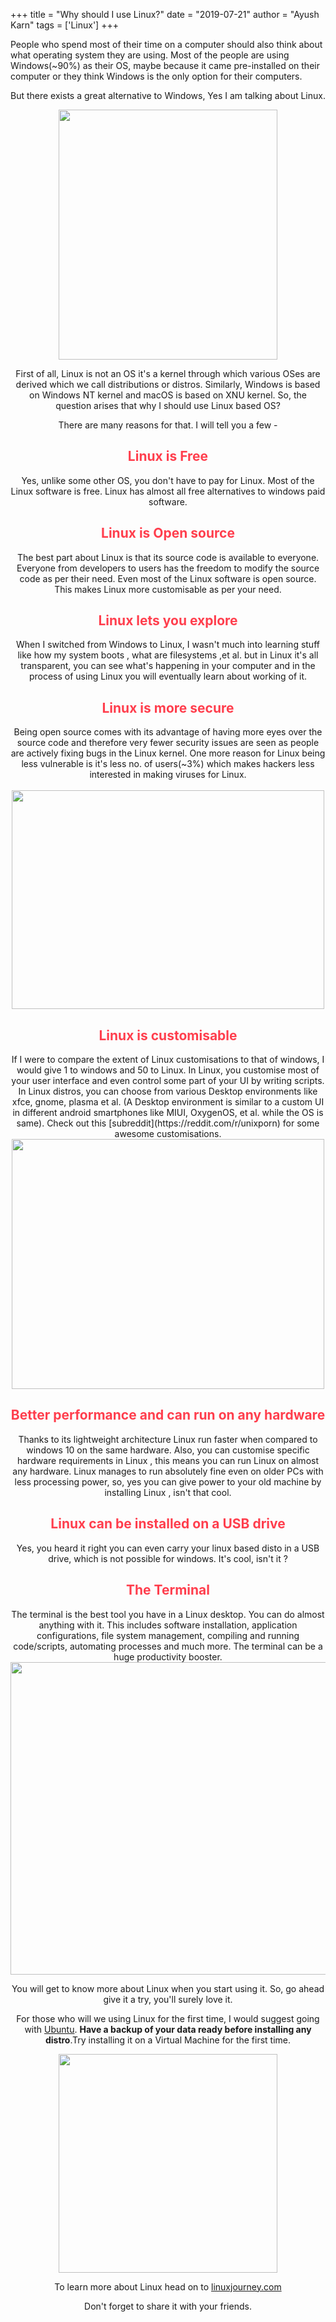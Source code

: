 +++
title = "Why should I use Linux?"
date = "2019-07-21"
author = "Ayush Karn"
tags = ['Linux']
+++

People who spend most of their time on a computer should also think about what operating system
they are using.
Most of the people are using Windows(~90%) as their OS, maybe because it came pre-installed on their computer
or they think Windows is the only option for their computers.

But there exists a great alternative to Windows, Yes I am talking about Linux.

<center><img src="/../../meme2.jpg" height="400" width="350">

First of all, Linux is not an OS it's a kernel through which various OSes are derived which we call
distributions or distros.
Similarly, Windows is based on Windows NT kernel and macOS is based on XNU kernel.
So, the question arises that why I should use Linux based OS?

There are many reasons for that. I will tell you a few -

<h2 style="color:#FF3E4D;"><strong>Linux is Free</strong></h2>
Yes, unlike some other OS, you don't have to pay for Linux. Most of the Linux software is free.
Linux has almost all free alternatives to windows paid software.
<br>
<h2 style="color:#FF3E4D;"><strong>Linux is Open source</strong></h2>
The best part about Linux is that its source code is available to everyone. Everyone from 
developers to users has the freedom to modify the source code as per their need. Even most of the Linux software
is open source. This makes Linux more customisable as per your need.
<br>
<h2 style="color:#FF3E4D;"><strong>Linux lets you explore</strong></h2>
When I switched from Windows to Linux, I wasn't much into learning stuff like how my system boots
, what are filesystems ,et al. but in Linux it's all transparent, you can see what's happening
in your computer and in the process of using Linux you will eventually learn about working of it.
<br>
<h2 style="color:#FF3E4D;"><strong>Linux is more secure</strong></h2>
Being open source comes with its advantage of having more eyes over the source code
and therefore very fewer security issues are seen as people are actively fixing bugs in the 
Linux kernel. One more reason for Linux being less vulnerable is it's less no. of users(~3%) 
which makes hackers less interested in making viruses for Linux.
<br>
<br>
<img src="/../../open-source.png" height="350" width="500" >
<br>
<h2 style="color:#FF3E4D;"><strong>Linux is customisable</strong></h2>
If I were to compare the extent of Linux customisations to that of windows, I would give 1 to windows and
50 to Linux. In Linux, you customise most of your user interface and even control some part of your UI by
writing scripts.
In Linux distros, you can choose from various Desktop environments like xfce, gnome, plasma et al. (A Desktop environment is similar to a custom UI in different android smartphones like MIUI, OxygenOS, et al. while the OS is same).
Check out this [subreddit](https://reddit.com/r/unixporn) for some awesome customisations.

<br>
<img src="/../../meme1.jpg" height="400px" width="500px">
<br>
<h2 style="color:#FF3E4D;"><strong>Better performance and can run on any hardware</strong></h2>
Thanks to its lightweight architecture Linux run faster when compared to windows 10 on the same hardware.
Also, you can customise specific hardware requirements in Linux , this means you can run Linux on almost any
hardware.
Linux manages to run absolutely fine even on older PCs with less processing power, so, yes you can give
power to your old machine by installing Linux , isn't that cool.
<br>
<h2 style="color:#FF3E4D;"><strong>Linux can be installed on a USB drive</strong></h2>
Yes, you heard it right you can even carry your linux based disto in a USB drive, which is not possible for windows.
It's cool, isn't it ?

<br>
<h2 style="color:#FF3E4D;"><strong>The Terminal</strong></h2>
The terminal is the best tool you have in a Linux desktop. You can do almost anything with it. This includes software installation, application configurations, file system management, compiling and running code/scripts, automating processes and much more. 
The terminal can be a huge productivity booster.

<img src="/../../terminal.png" height="500" width="700">

<br>

You will get to know more about Linux when you start using it.
So, go ahead give it a try, you'll surely love it.

For those who will we using Linux for the first time, I would suggest going with [Ubuntu](https://ubuntu.com/download/desktop). **Have a backup of your data ready before installing any distro**.Try installing it on a Virtual Machine for the first time.
<br>

<img src="/../../meme4.jpg" height="350" width="350">
<br>

To learn more about Linux head on to [linuxjourney.com](https://linuxjourney.com/)

Don't forget to share it with your friends.
